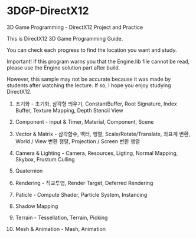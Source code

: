 # 3DGP-DirectX12

3D Game Programming - DirectX12 Project and Practice

This is DirectX12 3D Game Programming Guide.

You can check each progress to find the location you want and study.

Important! If this program warns you that the Engine.lib file cannot be read, please use the Engine solution part after build.

However, this sample may not be accurate because it was made by students after watching the lecture. If so, I hope you enjoy studying DirectX12.

1. 초기화 - 초기화, 삼각형 띄우기, ConstantBuffer, Root Signature, Index Buffer, Texture Mapping, Depth Stencil View

2. Component - input & Timer, Material, Component, Scene

3. Vector & Matrix - 삼각함수, 벡터, 행렬, Scale/Rotate/Translate, 좌표계 변환, World / View 변환 행렬, Projection / Screen 변환 행렬

4. Camera & Lighting - Camera, Resources, Ligting, Normal Mapping, Skybox, Frustum Culling

5. Quaternion

6. Rendering - 직교투영, Render Target, Deferred Rendering

7. Paticle - Compute Shader, Particle System, Instancing

8. Shadow Mapping

9. Terrain - Tessellation, Terrain, Picking

10. Mesh & Animation - Mash, Animation
